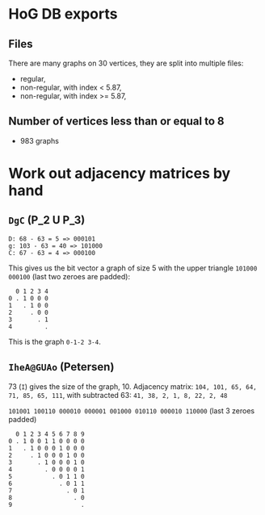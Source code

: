 # HoG DB exports

## Files

There are many graphs on 30 vertices, they are split into multiple files:
* regular,
* non-regular, with index < 5.87,
* non-regular, with index >= 5.87,

## Number of vertices less than or equal to 8

* 983 graphs

# Work out adjacency matrices by hand

## `DgC` (P_2 U P_3)

```
D: 68 - 63 = 5 => 000101
g: 103 - 63 = 40 => 101000
C: 67 - 63 = 4 => 000100
```

This gives us the bit vector a graph of size 5 with the upper triangle `101000 000100` (last two zeroes are padded):

```
  0 1 2 3 4
0 . 1 0 0 0
1   . 1 0 0
2     . 0 0
3       . 1
4         .
```

This is the graph `0-1-2 3-4`.

## `IheA@GUAo` (Petersen)

73 (`I`) gives the size of the graph, 10. Adjacency matrix: `104, 101, 65, 64, 71, 85, 65, 111`, with subtracted 63:
`41, 38, 2, 1, 8, 22, 2, 48`

`101001 100110 000010 000001 001000 010110 000010 110000` (last 3 zeroes padded)

```
  0 1 2 3 4 5 6 7 8 9
0 . 1 0 0 1 1 0 0 0 0
1   . 1 0 0 0 1 0 0 0
2     . 1 0 0 0 1 0 0
3       . 1 0 0 0 1 0
4         . 0 0 0 0 1
5           . 0 1 1 0
6             . 0 1 1
7               . 0 1
8                 . 0
9                   .
```
